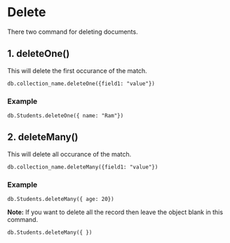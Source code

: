 # Delete
There two command for deleting documents.

## 1. deleteOne()
This will delete the first occurance of the match.
```
db.collection_name.deleteOne({field1: "value"})
```
### Example
```
db.Students.deleteOne({ name: "Ram"})
```

## 2. deleteMany()
This will delete all occurance of the match.
```
db.collection_name.deleteMany({field1: "value"})
```
### Example
```
db.Students.deleteMany({ age: 20})
```
**Note:** If you want to delete all the record then leave the object blank in this command.
```
db.Students.deleteMany({ })
```